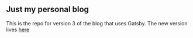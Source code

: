 ## Just my personal blog

This is the repo for version 3 of the blog that uses Gatsby. The new version lives [here](https://github.com/oriolcastro/oriolcastro.me)
